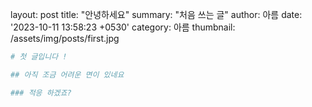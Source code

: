 layout: post
title:  "안녕하세요"
summary: "처음 쓰는 글"
author: 아름
date: '2023-10-11 13:58:23 +0530'
category: 아름
thumbnail: /assets/img/posts/first.jpg

```yml
# 첫 글입니다 !

## 아직 조금 어려운 면이 있네요 

### 적응 하겠죠?
```